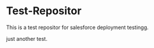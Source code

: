 # Test-Repositor



This is a test repositor for salesforce deployment testingg.

just another test.

